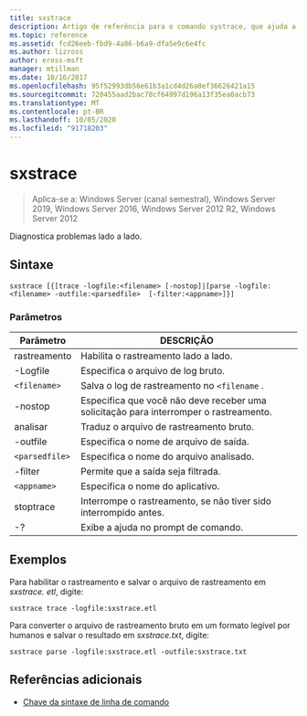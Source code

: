 ```yaml
---
title: sxstrace
description: Artigo de referência para o comando systrace, que ajuda a diagnosticar problemas lado a lado.
ms.topic: reference
ms.assetid: fcd26eeb-fbd9-4a86-b6a9-dfa5e9c6e4fc
ms.author: lizross
author: eross-msft
manager: mtillman
ms.date: 10/16/2017
ms.openlocfilehash: 95f52993db56e61b3a1cd4d26a0ef36626421a15
ms.sourcegitcommit: 720455aad2bac78cf64997d196a13f35ea0acb73
ms.translationtype: MT
ms.contentlocale: pt-BR
ms.lasthandoff: 10/05/2020
ms.locfileid: "91718203"
---
```

# <a name="sxstrace"></a>sxstrace

> Aplica-se a: Windows Server (canal semestral), Windows Server 2019, Windows Server 2016, Windows Server 2012 R2, Windows Server 2012

Diagnostica problemas lado a lado.

## <a name="syntax"></a>Sintaxe

```
sxstrace [{[trace -logfile:<filename> [-nostop]|[parse -logfile:<filename> -outfile:<parsedfile>  [-filter:<appname>]}]
```

### <a name="parameters"></a>Parâmetros

| Parâmetro | DESCRIÇÃO |
|--|--|
| rastreamento | Habilita o rastreamento lado a lado. |
| -Logfile | Especifica o arquivo de log bruto. |
| `<filename>` | Salva o log de rastreamento no `<filename` . |
| -nostop | Especifica que você não deve receber uma solicitação para interromper o rastreamento. |
| analisar | Traduz o arquivo de rastreamento bruto. |
| -outfile | Especifica o nome de arquivo de saída. |
| `<parsedfile>` | Especifica o nome do arquivo analisado. |
| -filter | Permite que a saída seja filtrada. |
| `<appname>` | Especifica o nome do aplicativo. |
| stoptrace | Interrompe o rastreamento, se não tiver sido interrompido antes. |
| -? | Exibe a ajuda no prompt de comando. |

## <a name="examples"></a>Exemplos

Para habilitar o rastreamento e salvar o arquivo de rastreamento em *sxstrace. etl*, digite:

```
sxstrace trace -logfile:sxstrace.etl
```

Para converter o arquivo de rastreamento bruto em um formato legível por humanos e salvar o resultado em *sxstrace.txt*, digite:

```
sxstrace parse -logfile:sxstrace.etl -outfile:sxstrace.txt
```

## <a name="additional-references"></a>Referências adicionais

- [Chave da sintaxe de linha de comando](command-line-syntax-key.md)
